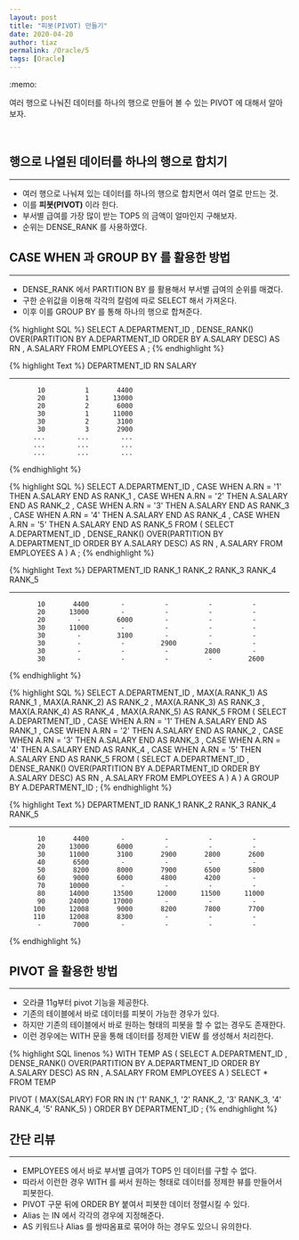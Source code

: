```yaml
---
layout: post
title: "피봇(PIVOT) 만들기"
date: 2020-04-20
author: tiaz
permalink: /Oracle/5
tags: [Oracle]
---
```

<div class="callout">
:memo:
  <p>여러 행으로 나눠진 데이터를 하나의 행으로 만들어
  볼 수 있는 PIVOT 에 대해서 알아보자. 
  </p>
</div>

<br/>

## 행으로 나열된 데이터를 하나의 행으로 합치기
---
 - 여러 행으로 나눠져 있는 데이터를 하나의 행으로 합치면서 여러 열로 만드는 것.
 - 이를 **피봇(PIVOT)** 이라 한다.
 - 부서별 급여를 가장 많이 받는 TOP5 의 금액이 얼마인지 구해보자.
 - 순위는 DENSE_RANK 를 사용하였다.

## CASE WHEN 과 GROUP BY 를 활용한 방법
---
 - DENSE_RANK 에서 PARTITION BY 를 활용해서 부서별 급여의 순위를 매겼다.
 - 구한 순위값을 이용해 각각의 칼럼에 따로 SELECT 해서 가져온다.
 - 이후 이를 GROUP BY 를 통해 하나의 행으로 합쳐준다.

{% highlight SQL %}
SELECT
       A.DEPARTMENT_ID
     , DENSE_RANK() OVER(PARTITION BY A.DEPARTMENT_ID ORDER BY A.SALARY DESC) AS RN
     , A.SALARY
  FROM EMPLOYEES A
;
{% endhighlight %}

{% highlight Text %}
DEPARTMENT_ID         RN     SALARY
------------- ---------- ----------
           10          1       4400
           20          1      13000
           20          2       6000
           30          1      11000
           30          2       3100
           30          3       2900
          ...        ...        ...
          ...        ...        ...
          ...        ...        ...
{% endhighlight %} 

{% highlight SQL %}
SELECT
       A.DEPARTMENT_ID
     , CASE WHEN A.RN = '1' THEN A.SALARY END AS RANK_1
     , CASE WHEN A.RN = '2' THEN A.SALARY END AS RANK_2
     , CASE WHEN A.RN = '3' THEN A.SALARY END AS RANK_3
     , CASE WHEN A.RN = '4' THEN A.SALARY END AS RANK_4
     , CASE WHEN A.RN = '5' THEN A.SALARY END AS RANK_5
  FROM (
        SELECT 
               A.DEPARTMENT_ID
             , DENSE_RANK() 
                  OVER(PARTITION BY A.DEPARTMENT_ID ORDER BY A.SALARY DESC) AS RN
             , A.SALARY
          FROM EMPLOYEES A
       ) A
;
{% endhighlight %}

{% highlight Text %}
DEPARTMENT_ID     RANK_1     RANK_2     RANK_3     RANK_4     RANK_5
------------- ---------- ---------- ---------- ---------- ----------
           10       4400        -          -          -          -  
           20      13000        -          -          -          -  
           20        -         6000        -          -          -  
           30      11000        -          -          -          -  
           30        -         3100        -          -          -  
           30        -          -         2900        -          -  
           30        -          -          -         2800        -  
           30        -          -          -          -         2600
{% endhighlight %}

{% highlight SQL %}
SELECT
       A.DEPARTMENT_ID
     , MAX(A.RANK_1)    AS RANK_1
     , MAX(A.RANK_2)    AS RANK_2
     , MAX(A.RANK_3)    AS RANK_3
     , MAX(A.RANK_4)    AS RANK_4
     , MAX(A.RANK_5)    AS RANK_5
  FROM (
        SELECT 
               A.DEPARTMENT_ID
             , CASE WHEN A.RN = '1' THEN A.SALARY END AS RANK_1
             , CASE WHEN A.RN = '2' THEN A.SALARY END AS RANK_2
             , CASE WHEN A.RN = '3' THEN A.SALARY END AS RANK_3
             , CASE WHEN A.RN = '4' THEN A.SALARY END AS RANK_4
             , CASE WHEN A.RN = '5' THEN A.SALARY END AS RANK_5
          FROM (
                SELECT 
                       A.DEPARTMENT_ID
                     , DENSE_RANK() 
                          OVER(PARTITION BY A.DEPARTMENT_ID ORDER BY A.SALARY DESC) AS RN
                     , A.SALARY
                  FROM EMPLOYEES A
               ) A
       ) A
 GROUP
    BY A.DEPARTMENT_ID
;
{% endhighlight %}

{% highlight Text %}
DEPARTMENT_ID     RANK_1     RANK_2     RANK_3     RANK_4     RANK_5
------------- ---------- ---------- ---------- ---------- ----------
           10       4400        -          -          -          -  
           20      13000       6000        -          -          -  
           30      11000       3100       2900       2800       2600
           40       6500        -          -          -          -  
           50       8200       8000       7900       6500       5800
           60       9000       6000       4800       4200        -  
           70      10000        -          -          -          -  
           80      14000      13500      12000      11500      11000
           90      24000      17000        -          -          -  
          100      12008       9000       8200       7800       7700
          110      12008       8300        -          -          -  
           -        7000        -          -          -          -  
{% endhighlight %}

## PIVOT 을 활용한 방법
---
 - 오라클 11g부터 pivot 기능을 제공한다.
 - 기존의 테이블에서 바로 데이터를 피봇이 가능한 경우가 있다.
 - 하지만 기존의 테이블에서 바로 원하는 형태의 피봇을 할 수 없는 경우도 존재한다.
 - 이런 경우에는 WITH 문을 통해 데이터를 정제한 VIEW 를 생성해서 처리한다.

{% highlight SQL linenos %}
WITH TEMP AS 
(
    SELECT 
            A.DEPARTMENT_ID
          , DENSE_RANK() 
               OVER(PARTITION BY A.DEPARTMENT_ID ORDER BY A.SALARY DESC) AS RN
          , A.SALARY
      FROM EMPLOYEES A
)
SELECT * FROM TEMP

PIVOT
(
      MAX(SALARY)
      FOR RN IN ('1' RANK_1, '2' RANK_2, '3' RANK_3, '4' RANK_4, '5' RANK_5)
)
ORDER 
   BY DEPARTMENT_ID
;
{% endhighlight %}

## 간단 리뷰
---
 - EMPLOYEES 에서 바로 부서별 급여가 TOP5 인 데이터를 구할 수 없다.
 - 따라서 이런한 경우 WITH 를 써서 원하는 형태로 데이터를 정제한 뷰를 만들어서 피봇한다.
 - PIVOT 구문 뒤에 ORDER BY 붙여서 피봇한 데이터 정렬시킬 수 있다.
 - Alias 는 IN 에서 각각의 경우에 지정해준다.
 - AS 키워드나 Alias 를 쌍따옴표로 묶어야 하는 경우도 있으니 유의한다.